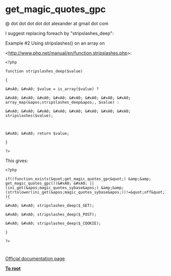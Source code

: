 # get_magic_quotes_gpc





@ dot dot dot dot dot alexander at gmail dot com



I suggest replacing foreach by &quot;stripslashes_deep&quot;:



Example #2 Using stripslashes() on an array on 

&lt;http://www.php.net/manual/en/function.stripslashes.php&gt;:





```
<?php

function stripslashes_deep($value)

{

&#xA0; &#xA0; $value = is_array($value) ?

&#xA0; &#xA0; &#xA0; &#xA0; &#xA0; &#xA0; &#xA0; &#xA0; array_map(&apos;stripslashes_deep&apos;, $value) :

&#xA0; &#xA0; &#xA0; &#xA0; &#xA0; &#xA0; &#xA0; &#xA0; stripslashes($value);



&#xA0; &#xA0; return $value;

}

?>
```




This gives:





```
<?php

if((function_exists(&quot;get_magic_quotes_gpc&quot;) &amp;&amp; get_magic_quotes_gpc())&#xA0; &#xA0; || (ini_get(&apos;magic_quotes_sybase&apos;) &amp;&amp; (strtolower(ini_get(&apos;magic_quotes_sybase&apos;))!=&quot;off&quot;)) ){

&#xA0; &#xA0; stripslashes_deep($_GET);

&#xA0; &#xA0; stripslashes_deep($_POST);

&#xA0; &#xA0; stripslashes_deep($_COOKIE);

}

?>
```



  

#

[Official documentation page](https://www.php.net/manual/en/function.get-magic-quotes-gpc.php)

**[To root](/README.md)**